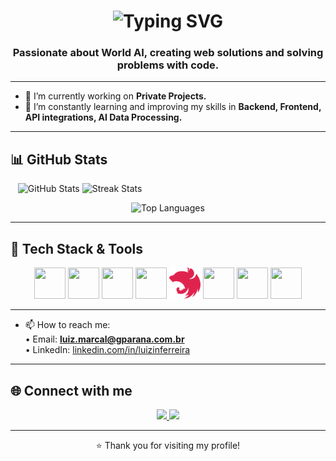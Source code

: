 <h1 align="center">
  <img src="https://readme-typing-svg.demolab.com?font=Fira+Code&size=28&pause=1000&center=true&vCenter=true&width=500&height=60&lines=Hi%2C+my+name+is+Luiz+Eduardo;I'm+a+Full+Stack+Developer" alt="Typing SVG" />
</h1>

<h3 align="center">Passionate about World AI, creating web solutions and solving problems with code.</h3>

---

- 🔭 I’m currently working on **Private Projects.** 
- 🌱 I’m constantly learning and improving my skills in **Backend, Frontend, API integrations, AI Data Processing.**  

---

## 📊 GitHub Stats

<p align="center">
  
  &nbsp;&nbsp;
  <img width="340" src="https://github-readme-stats.vercel.app/api?username=luizinferreira&show_icons=true&theme=tokyonight&include_all_commits=true&count_private=true" alt="GitHub Stats"/>
  <img width="360" src="https://github-readme-streak-stats.herokuapp.com/?user=luizinferreira&theme=tokyonight" alt="Streak Stats"/>
</p>

<p align="center">
  <img src="https://github-readme-stats.vercel.app/api/top-langs/?username=luizinferreira&layout=compact&theme=tokyonight" alt="Top Languages"/>
  
</p>

---
## 🚀 Tech Stack & Tools

<p align="center">
  <img src="https://cdn.jsdelivr.net/gh/devicons/devicon/icons/php/php-original.svg" width="50" height="50"/>
  <img src="https://cdn.jsdelivr.net/gh/devicons/devicon/icons/html5/html5-original.svg" width="50" height="50"/>
  <img src="https://cdn.jsdelivr.net/gh/devicons/devicon/icons/javascript/javascript-original.svg" width="50" height="50"/>
  <img src="https://cdn.jsdelivr.net/gh/devicons/devicon/icons/css3/css3-original.svg" width="50" height="50"/>
  <img src="https://raw.githubusercontent.com/devicons/devicon/6910f0503efdd315c8f9b858234310c06e04d9c0/icons/nestjs/nestjs-original.svg" width="50" height="50"/>
  <img src="https://cdn.jsdelivr.net/gh/devicons/devicon/icons/nextjs/nextjs-original.svg" width="50" height="50"/>
  <img src="https://cdn.jsdelivr.net/gh/devicons/devicon/icons/mysql/mysql-original.svg" width="50" height="50"/>
  <img src="https://cdn.jsdelivr.net/gh/devicons/devicon/icons/apache/apache-original.svg" width="50" height="50"/>
</p>

---
- 📫 How to reach me:  
   • Email: **luiz.marcal@gparana.com.br**  
   • LinkedIn: [linkedin.com/in/luizinferreira](https://www.linkedin.com/in/luizeduardomarcal/)  

---
## 🌐 Connect with me

<p align="center">
  <a href="https://linkedin.com/in/luizinferreira" target="_blank">
    <img src="https://img.shields.io/badge/-LinkedIn-%230077B5?style=for-the-badge&logo=linkedin&logoColor=white"/>
  </a>
  <a href="mailto:youremail@gmail.com">
    <img src="https://img.shields.io/badge/-Email-%23333?style=for-the-badge&logo=gmail&logoColor=white"/>
  </a>
</p>

---

<p align="center">⭐️ Thank you for visiting my profile!</p>
